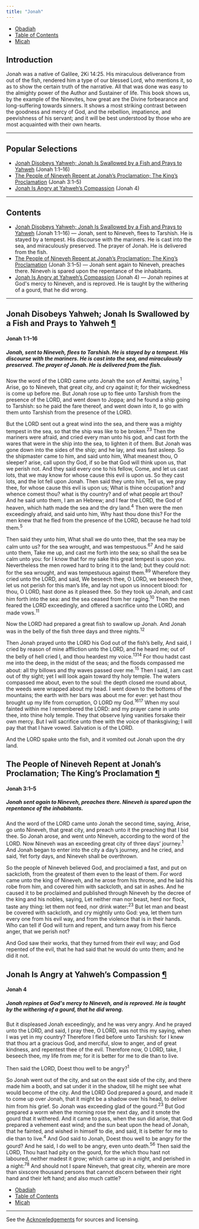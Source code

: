 ```yaml
---
title: "Jonah"
---
```


<ul class="nav my-3">
  <li class="nav-item"><a class="nav-link" href="./obadiah.html">Obadiah</a></li>
  <li class="nav-item"><a class="nav-link" href="./">Table of Contents</a></li>
  <li class="nav-item"><a class="nav-link" href="./micah.html">Micah</a></li>
</ul>

<h2 id="introduction">Introduction</h2>

Jonah was a native of Galilee, 2Ki 14:25. His miraculous deliverance from out of the fish, rendered him a type of our blessed Lord, who mentions it, so as to show the certain truth of the narrative. All that was done was easy to the almighty power of the Author and Sustainer of life. This book shows us, by the example of the Ninevites, how great are the Divine forbearance and long-suffering towards sinners. It shows a most striking contrast between the goodness and mercy of God, and the rebellion, impatience, and peevishness of his servant; and it will be best understood by those who are most acquainted with their own hearts.

-----

<h2 id="popular">Popular Selections</h2>

- [Jonah Disobeys Yahweh; Jonah Is Swallowed by a Fish and Prays to Yahweh](./jonah.html#jonah-disobeys-yahweh) (Jonah 1:1–16)
- [The People of Nineveh Repent at Jonah’s Proclamation; The King’s Proclamation](./jonah.html#the-people-of-nineveh-repent-at-jonahs-proclamation) (Jonah 3:1–5)
- [Jonah Is Angry at Yahweh’s Compassion](./jonah.html#jonah-is-angry-at-yahwehs-compassion) (Jonah 4)

---



## Contents

- [Jonah Disobeys Yahweh; Jonah Is Swallowed by a Fish and Prays to Yahweh](#jonah-disobeys-yahweh) (Jonah 1:1–16) — Jonah, sent to Nineveh, flees to Tarshish. He is stayed by a tempest. His discourse with the mariners. He is cast into the sea, and miraculously preserved. The prayer of Jonah. He is delivered from the fish.
- [The People of Nineveh Repent at Jonah’s Proclamation; The King’s Proclamation](#the-people-of-nineveh-repent-at-jonahs-proclamation) (Jonah 3:1–5) — Jonah sent again to Nineveh, preaches there. Nineveh is spared upon the repentance of the inhabitants.
- [Jonah Is Angry at Yahweh’s Compassion](#jonah-is-angry-at-yahwehs-compassion) (Jonah 4) — Jonah repines at God's mercy to Nineveh, and is reproved. He is taught by the withering of a gourd, that he did wrong.

-----

<h2 class="heading" id="jonah-disobeys-yahweh">Jonah Disobeys Yahweh; Jonah Is Swallowed by a Fish and Prays to Yahweh <a class="marker" href="#jonah-disobeys-yahweh">¶</a></h2>

<h4 class="passage">Jonah 1:1–16</h4>

<h5 class="themes">Jonah, sent to Nineveh, flees to Tarshish. He is stayed by a tempest. His discourse with the mariners. He is cast into the sea, and miraculously preserved. The prayer of Jonah. He is delivered from the fish.</h5>

<p>Now the word of the LORD came unto Jonah the son of Amittai, saying,<sup title="Jonah: Gr. Jonas">1</sup> Arise, go to Nineveh, that great city, and cry against it; for their wickedness is come up before me. But Jonah rose up to flee unto Tarshish from the presence of the LORD, and went down to Joppa; and he found a ship going to Tarshish: so he paid the fare thereof, and went down into it, to go with them unto Tarshish from the presence of the LORD.</p>

<p>But the LORD sent out a great wind into the sea, and there was a mighty tempest in the sea, so that the ship was like to be broken.<sup title="sent out: Heb. cast forth">2</sup><sup title="was like…: Heb. thought to be broken">3</sup> Then the mariners were afraid, and cried every man unto his god, and cast forth the wares that were in the ship into the sea, to lighten it of them. But Jonah was gone down into the sides of the ship; and he lay, and was fast asleep. So the shipmaster came to him, and said unto him, What meanest thou, O sleeper? arise, call upon thy God, if so be that God will think upon us, that we perish not. And they said every one to his fellow, Come, and let us cast lots, that we may know for whose cause this evil is upon us. So they cast lots, and the lot fell upon Jonah. Then said they unto him, Tell us, we pray thee, for whose cause this evil is upon us; What is thine occupation? and whence comest thou? what is thy country? and of what people art thou? And he said unto them, I am an Hebrew; and I fear the LORD, the God of heaven, which hath made the sea and the dry land.<sup title="the LORD: or, JEHOVAH">4</sup> Then were the men exceedingly afraid, and said unto him, Why hast thou done this? For the men knew that he fled from the presence of the LORD, because he had told them.<sup title="exceedingly…: Heb. with great fear">5</sup></p>

<p>Then said they unto him, What shall we do unto thee, that the sea may be calm unto us? for the sea wrought, and was tempestuous.<sup title="may…: Heb. may be silent from us">6</sup><sup title="wrought…: or, grew more and more tempestuous: Heb. went">7</sup> And he said unto them, Take me up, and cast me forth into the sea; so shall the sea be calm unto you: for I know that for my sake this great tempest is upon you. Nevertheless the men rowed hard to bring it to the land; but they could not: for the sea wrought, and was tempestuous against them.<sup title="rowed: Heb. digged">8</sup><sup title="wrought…: or, grew more and more tempestuous: Heb. went">9</sup> Wherefore they cried unto the LORD, and said, We beseech thee, O LORD, we beseech thee, let us not perish for this man’s life, and lay not upon us innocent blood: for thou, O LORD, hast done as it pleased thee. So they took up Jonah, and cast him forth into the sea: and the sea ceased from her raging.<sup title="ceased: Heb. stood">10</sup> Then the men feared the LORD exceedingly, and offered a sacrifice unto the LORD, and made vows.<sup title="offered…: Heb. sacrifice unto the LORD, and vowed vows">11</sup></p>

<p>Now the LORD had prepared a great fish to swallow up Jonah. And Jonah was in the belly of the fish three days and three nights.<sup title="belly: Heb. bowels">12</sup></p>

<p>Then Jonah prayed unto the LORD his God out of the fish’s belly, And said, I cried by reason of mine affliction unto the LORD, and he heard me; out of the belly of hell cried I, and thou heardest my voice.<sup title="by…: or, out of mine affliction">13</sup><sup title="hell: or, the grave">14</sup> For thou hadst cast me into the deep, in the midst of the seas; and the floods compassed me about: all thy billows and thy waves passed over me.<sup title="midst: Heb. heart">15</sup> Then I said, I am cast out of thy sight; yet I will look again toward thy holy temple. The waters compassed me about, even to the soul: the depth closed me round about, the weeds were wrapped about my head. I went down to the bottoms of the mountains; the earth with her bars was about me for ever: yet hast thou brought up my life from corruption, O LORD my God.<sup title="bottoms: Heb. cuttings off">16</sup><sup title="corruption: or, the pit">17</sup> When my soul fainted within me I remembered the LORD: and my prayer came in unto thee, into thine holy temple. They that observe lying vanities forsake their own mercy. But I will sacrifice unto thee with the voice of thanksgiving; I will pay that that I have vowed. Salvation is of the LORD.</p>

<p>And the LORD spake unto the fish, and it vomited out Jonah upon the dry land.</p>

<h2 class="heading" id="the-people-of-nineveh-repent-at-jonahs-proclamation">The People of Nineveh Repent at Jonah’s Proclamation; The King’s Proclamation <a class="marker" href="#the-people-of-nineveh-repent-at-jonahs-proclamation">¶</a></h2>

<h4 class="passage">Jonah 3:1–5</h4>

<h5 class="themes">Jonah sent again to Nineveh, preaches there. Nineveh is spared upon the repentance of the inhabitants.</h5>

<p>And the word of the LORD came unto Jonah the second time, saying, Arise, go unto Nineveh, that great city, and preach unto it the preaching that I bid thee. So Jonah arose, and went unto Nineveh, according to the word of the LORD. Now Nineveh was an exceeding great city of three days’ journey.<sup title="exceeding: Heb. of God">1</sup> And Jonah began to enter into the city a day’s journey, and he cried, and said, Yet forty days, and Nineveh shall be overthrown.</p>

<p>So the people of Nineveh believed God, and proclaimed a fast, and put on sackcloth, from the greatest of them even to the least of them. For word came unto the king of Nineveh, and he arose from his throne, and he laid his robe from him, and covered him with sackcloth, and sat in ashes. And he caused it to be proclaimed and published through Nineveh by the decree of the king and his nobles, saying, Let neither man nor beast, herd nor flock, taste any thing: let them not feed, nor drink water:<sup title="published: Heb. said">2</sup><sup title="nobles: Heb. great men">3</sup> But let man and beast be covered with sackcloth, and cry mightily unto God: yea, let them turn every one from his evil way, and from the violence that is in their hands. Who can tell if God will turn and repent, and turn away from his fierce anger, that we perish not?</p>

<p>And God saw their works, that they turned from their evil way; and God repented of the evil, that he had said that he would do unto them; and he did it not.</p>

<h2 class="heading" id="jonah-is-angry-at-yahwehs-compassion">Jonah Is Angry at Yahweh’s Compassion <a class="marker" href="#jonah-is-angry-at-yahwehs-compassion">¶</a></h2>

<h4 class="passage">Jonah 4</h4>

<h5 class="themes">Jonah repines at God's mercy to Nineveh, and is reproved. He is taught by the withering of a gourd, that he did wrong.</h5>

<p>But it displeased Jonah exceedingly, and he was very angry. And he prayed unto the LORD, and said, I pray thee, O LORD, was not this my saying, when I was yet in my country? Therefore I fled before unto Tarshish: for I knew that thou art a gracious God, and merciful, slow to anger, and of great kindness, and repentest thee of the evil. Therefore now, O LORD, take, I beseech thee, my life from me; for it is better for me to die than to live.</p>

<p>Then said the LORD, Doest thou well to be angry?<sup title="Doest…: or, Art thou greatly angry?">1</sup></p>

<p>So Jonah went out of the city, and sat on the east side of the city, and there made him a booth, and sat under it in the shadow, till he might see what would become of the city. And the LORD God prepared a gourd, and made it to come up over Jonah, that it might be a shadow over his head, to deliver him from his grief. So Jonah was exceeding glad of the gourd.<sup title="gourd: or, palmcrist: Heb. Kikajon">2</sup><sup title="was…: Heb. rejoiced with great joy">3</sup> But God prepared a worm when the morning rose the next day, and it smote the gourd that it withered. And it came to pass, when the sun did arise, that God prepared a vehement east wind; and the sun beat upon the head of Jonah, that he fainted, and wished in himself to die, and said, It is better for me to die than to live.<sup title="vehement: or, silent">4</sup> And God said to Jonah, Doest thou well to be angry for the gourd? And he said, I do well to be angry, even unto death.<sup title="Doest…: or, Art thou greatly angry?">5</sup><sup title="I do well…: or, I am greatly angry">6</sup> Then said the LORD, Thou hast had pity on the gourd, for the which thou hast not laboured, neither madest it grow; which came up in a night, and perished in a night:<sup title="had pity: or, spared">7</sup><sup title="came…: Heb. was the son of the night">8</sup> And should not I spare Nineveh, that great city, wherein are more than sixscore thousand persons that cannot discern between their right hand and their left hand; and also much cattle?</p>

<ul class="nav my-3">
  <li class="nav-item"><a class="nav-link" href="./obadiah.html">Obadiah</a></li>
  <li class="nav-item"><a class="nav-link" href="./">Table of Contents</a></li>
  <li class="nav-item"><a class="nav-link" href="./micah.html">Micah</a></li>
</ul>

---

<div class="small-print">
<p>See the <a href="./acknowledgements.html">Acknowledgements</a> for sources and licensing.</p>
</div>